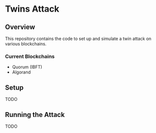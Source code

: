 # Twins Attack

## Overview

This repository contains the code to set up and simulate a twin attack on various blockchains.

### Current Blockchains

- Quorum (IBFT)
- Algorand

## Setup

TODO

## Running the Attack

TODO
